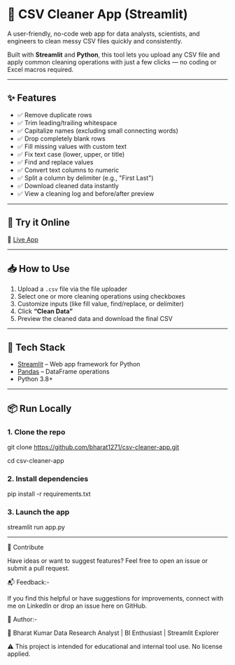 # 🧹 CSV Cleaner App (Streamlit)

A user-friendly, no-code web app for data analysts, scientists, and engineers to clean messy CSV files quickly and consistently.

Built with **Streamlit** and **Python**, this tool lets you upload any CSV file and apply common cleaning operations with just a few clicks — no coding or Excel macros required.

---

## ✨ Features

- ✅ Remove duplicate rows  
- ✅ Trim leading/trailing whitespace  
- ✅ Capitalize names (excluding small connecting words)  
- ✅ Drop completely blank rows  
- ✅ Fill missing values with custom text  
- ✅ Fix text case (lower, upper, or title)  
- ✅ Find and replace values  
- ✅ Convert text columns to numeric  
- ✅ Split a column by delimiter (e.g., \"First Last\")  
- ✅ Download cleaned data instantly  
- ✅ View a cleaning log and before/after preview  

---

## 🚀 Try it Online

🔗 [Live App](https://bh-csv-cleaner-app.streamlit.app/)  

---

## 📥 How to Use

1. Upload a `.csv` file via the file uploader
2. Select one or more cleaning operations using checkboxes
3. Customize inputs (like fill value, find/replace, or delimiter)
4. Click **“Clean Data”**  
5. Preview the cleaned data and download the final CSV

---

## 🧰 Tech Stack

- [Streamlit](https://streamlit.io/) – Web app framework for Python
- [Pandas](https://pandas.pydata.org/) – DataFrame operations
- Python 3.8+

---
## 📦 Run Locally

### 1. Clone the repo

git clone https://github.com/bharat1271/csv-cleaner-app.git

cd csv-cleaner-app

### 2. Install dependencies

pip install -r requirements.txt

### 3. Launch the app

streamlit run app.py

---

🤝 Contribute

Have ideas or want to suggest features?
Feel free to open an issue or submit a pull request.

📬 Feedback:- 

If you find this helpful or have suggestions for improvements, connect with me on LinkedIn or drop an issue here on GitHub.

🧠 Author:-

👤 Bharat Kumar
Data Research Analyst | BI Enthusiast | Streamlit Explorer

⚠️ This project is intended for educational and internal tool use. No license applied.

